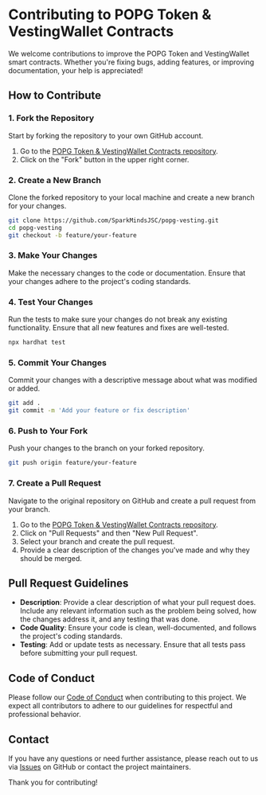 # Contributing to POPG Token & VestingWallet Contracts

We welcome contributions to improve the POPG Token and VestingWallet smart contracts. Whether you're fixing bugs, adding features, or improving documentation, your help is appreciated!

## How to Contribute

### 1. Fork the Repository

Start by forking the repository to your own GitHub account.

1. Go to the [POPG Token & VestingWallet Contracts repository](https://github.com/SparkMindsJSC/popg-vesting).
2. Click on the "Fork" button in the upper right corner.

### 2. Create a New Branch

Clone the forked repository to your local machine and create a new branch for your changes.

```bash
git clone https://github.com/SparkMindsJSC/popg-vesting.git
cd popg-vesting
git checkout -b feature/your-feature
```

### 3. Make Your Changes

Make the necessary changes to the code or documentation. Ensure that your changes adhere to the project's coding standards.

### 4. Test Your Changes

Run the tests to make sure your changes do not break any existing functionality. Ensure that all new features and fixes are well-tested.

```bash
npx hardhat test
```

### 5. Commit Your Changes

Commit your changes with a descriptive message about what was modified or added.

```bash
git add .
git commit -m 'Add your feature or fix description'
```

### 6. Push to Your Fork

Push your changes to the branch on your forked repository.

```bash
git push origin feature/your-feature
```

### 7. Create a Pull Request

Navigate to the original repository on GitHub and create a pull request from your branch.

1. Go to the [POPG Token & VestingWallet Contracts repository](https://github.com/SparkMindsJSC/popg-vesting).
2. Click on "Pull Requests" and then "New Pull Request".
3. Select your branch and create the pull request.
4. Provide a clear description of the changes you’ve made and why they should be merged.

## Pull Request Guidelines

- **Description**: Provide a clear description of what your pull request does. Include any relevant information such as the problem being solved, how the changes address it, and any testing that was done.
- **Code Quality**: Ensure your code is clean, well-documented, and follows the project's coding standards.
- **Testing**: Add or update tests as necessary. Ensure that all tests pass before submitting your pull request.

## Code of Conduct

Please follow our [Code of Conduct](CODE_OF_CONDUCT.md) when contributing to this project. We expect all contributors to adhere to our guidelines for respectful and professional behavior.

## Contact

If you have any questions or need further assistance, please reach out to us via [Issues](https://github.com/your-repo/popg-vesting/issues) on GitHub or contact the project maintainers.

Thank you for contributing!
